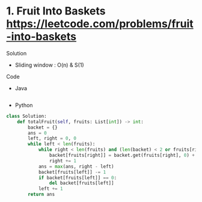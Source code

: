 # 1. Fruit Into Baskets https://leetcode.com/problems/fruit-into-baskets

Solution

- Sliding window : O(n) & S(1)

Code

- Java

```java

```

- Python

```python
class Solution:
    def totalFruit(self, fruits: List[int]) -> int:
        backet = {}
        ans = 0
        left, right = 0, 0
        while left < len(fruits):
            while right < len(fruits) and (len(backet) < 2 or fruits[right] in backet):
                backet[fruits[right]] = backet.get(fruits[right], 0) + 1
                right += 1
            ans = max(ans, right - left)
            backet[fruits[left]] -= 1
            if backet[fruits[left]] == 0:
                del backet[fruits[left]]
            left += 1
        return ans
```